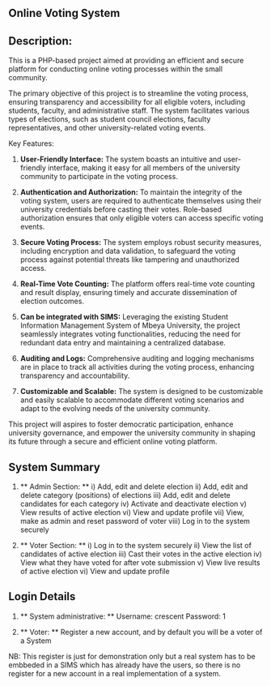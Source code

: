 ## Online Voting System

## Description:
This is a PHP-based project aimed at providing an efficient and secure platform for conducting online voting processes within the small community.

The primary objective of this project is to streamline the voting process, ensuring transparency and accessibility for all eligible voters, including students, faculty, and administrative staff. The system facilitates various types of elections, such as student council elections, faculty representatives, and other university-related voting events.

Key Features:
1. **User-Friendly Interface:** The system boasts an intuitive and user-friendly interface, making it easy for all members of the university community to participate in the voting process.

2. **Authentication and Authorization:** To maintain the integrity of the voting system, users are required to authenticate themselves using their university credentials before casting their votes. Role-based authorization ensures that only eligible voters can access specific voting events.

3. **Secure Voting Process:** The system employs robust security measures, including encryption and data validation, to safeguard the voting process against potential threats like tampering and unauthorized access.

4. **Real-Time Vote Counting:** The platform offers real-time vote counting and result display, ensuring timely and accurate dissemination of election outcomes.

5. **Can be integrated with SIMS:** Leveraging the existing Student Information Management System of Mbeya University, the project seamlessly integrates voting functionalities, reducing the need for redundant data entry and maintaining a centralized database.

6. **Auditing and Logs:** Comprehensive auditing and logging mechanisms are in place to track all activities during the voting process, enhancing transparency and accountability.

7. **Customizable and Scalable:** The system is designed to be customizable and easily scalable to accommodate different voting scenarios and adapt to the evolving needs of the university community.

This project will aspires to foster democratic participation, enhance university governance, and empower the university community in shaping its future through a secure and efficient online voting platform.

## System Summary
1. ** Admin Section: **
	i) Add, edit and delete election
	ii) Add, edit and delete category (positions) of elections
	iii) Add, edit and delete candidates for each category
	iv) Activate and deactivate election
	v) View results of active election
	vi) View and update profile
	vii) View, make as admin and reset password of voter
	viii) Log in to the system securely
	
2. ** Voter Section: **
	i) Log in to the system securely
	ii) View the list of candidates of active election
	iii) Cast their votes in the active election
	iv) View what they have voted for after vote submission
	v) View live results of active election
	vi) View and update profile
	
## Login Details
1. ** System administrative: **
Username: crescent
Password: 1

2. ** Voter: **
Register a new account, and by default you will be a voter of a System

NB: This register is just for demonstration only but a real system has to be embbeded in a SIMS which has already have the users, so there is no register for a new account in a real implementation of a system.

